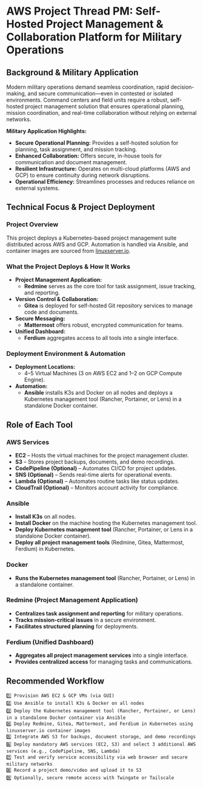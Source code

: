 # AWS Project Thread PM: Self-Hosted Project Management & Collaboration Platform for Military Operations

## Background & Military Application

Modern military operations demand seamless coordination, rapid decision-making, and secure communication—even in contested or isolated environments. Command centers and field units require a robust, self-hosted project management solution that ensures operational planning, mission coordination, and real-time collaboration without relying on external networks.

**Military Application Highlights:**
- **Secure Operational Planning:** Provides a self-hosted solution for planning, task assignment, and mission tracking.
- **Enhanced Collaboration:** Offers secure, in-house tools for communication and document management.
- **Resilient Infrastructure:** Operates on multi-cloud platforms (AWS and GCP) to ensure continuity during network disruptions.
- **Operational Efficiency:** Streamlines processes and reduces reliance on external systems.

## Technical Focus & Project Deployment

### Project Overview

This project deploys a Kubernetes-based project management suite distributed across AWS and GCP. Automation is handled via Ansible, and container images are sourced from [linuxserver.io](https://docs.linuxserver.io/images-by-category/).

### What the Project Deploys & How It Works

- **Project Management Application:**  
  - **Redmine** serves as the core tool for task assignment, issue tracking, and reporting.
- **Version Control & Collaboration:**  
  - **Gitea** is deployed for self-hosted Git repository services to manage code and documents.
- **Secure Messaging:**  
  - **Mattermost** offers robust, encrypted communication for teams.
- **Unified Dashboard:**  
  - **Ferdium** aggregates access to all tools into a single interface.

### Deployment Environment & Automation

- **Deployment Locations:**  
  - 4–5 Virtual Machines (3 on AWS EC2 and 1–2 on GCP Compute Engine).
- **Automation:**  
  - **Ansible** installs K3s and Docker on all nodes and deploys a Kubernetes management tool (Rancher, Portainer, or Lens) in a standalone Docker container.

## Role of Each Tool

### **AWS Services**
- **EC2** – Hosts the virtual machines for the project management cluster.
- **S3** – Stores project backups, documents, and demo recordings.
- **CodePipeline (Optional)** – Automates CI/CD for project updates.
- **SNS (Optional)** – Sends real-time alerts for operational events.
- **Lambda (Optional)** – Automates routine tasks like status updates.
- **CloudTrail (Optional)** – Monitors account activity for compliance.

### **Ansible**
- **Install K3s** on all nodes.
- **Install Docker** on the machine hosting the Kubernetes management tool.
- **Deploy Kubernetes management tool** (Rancher, Portainer, or Lens in a standalone Docker container).
- **Deploy all project management tools** (Redmine, Gitea, Mattermost, Ferdium) in Kubernetes.

### **Docker**
- **Runs the Kubernetes management tool** (Rancher, Portainer, or Lens) in a standalone container.

### **Redmine (Project Management Application)**
- **Centralizes task assignment and reporting** for military operations.
- **Tracks mission-critical issues** in a secure environment.
- **Facilitates structured planning** for deployments.

### **Ferdium (Unified Dashboard)**
- **Aggregates all project management services** into a single interface.
- **Provides centralized access** for managing tasks and communications.

## Recommended Workflow

```plaintext
1️⃣ Provision AWS EC2 & GCP VMs (via GUI)
2️⃣ Use Ansible to install K3s & Docker on all nodes
3️⃣ Deploy the Kubernetes management tool (Rancher, Portainer, or Lens) in a standalone Docker container via Ansible
4️⃣ Deploy Redmine, Gitea, Mattermost, and Ferdium in Kubernetes using linuxserver.io container images
5️⃣ Integrate AWS S3 for backups, document storage, and demo recordings
6️⃣ Deploy mandatory AWS services (EC2, S3) and select 3 additional AWS services (e.g., CodePipeline, SNS, Lambda)
7️⃣ Test and verify service accessibility via web browser and secure military networks
8️⃣ Record a project demo/video and upload it to S3
9️⃣ Optionally, secure remote access with Twingate or Tailscale
